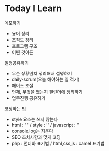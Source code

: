 # Today I Learn


메모하기

- 용어 정리
- 조직도 정리
- 프로그램 구조
- 어떤 것이든 

일정공유하기

- 무슨 상황인지 정리해서 설명하기
- daily-scrum(오늘 해야하는 일 적기)
- 페이스 조절
- 언제, 무엇을 했는지 캘린더에 정리하기
- 업무진행 공유하기

코딩하는 법
- style 요소는 쓰지 않는다
- html : "" / style : '' / javascript : ''
- console.log는 지운다
- SEO 조치사항과 맞게 코딩
- php : 언더바 표기법 / html,css,js : camel 표기법

